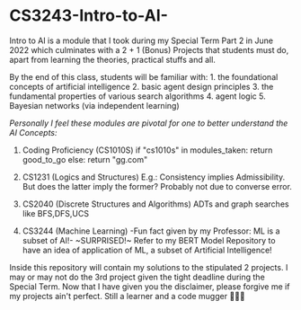 # CS3243-Intro-to-AI-
Intro to AI is a module that I took during my Special Term Part 2 in June 2022 which culminates with a 2 + 1 (Bonus) Projects that students must do, apart from learning the theories, practical stuffs and all.

By the end of this class, students will be familiar with:
	1. the foundational concepts of artificial intelligence
	2. basic agent design principles
	3. the fundamental properties of various search algorithms
	4. agent logic
	5. Bayesian networks (via independent learning)

*Personally I feel these modules are pivotal for one to better understand the AI Concepts:* 
1. Coding Proficiency (CS1010S) 
if "cs1010s" in modules_taken:
	return good_to_go
else:
	return "gg.com"
	
2. CS1231 (Logics and Structures) 
E.g.: Consistency implies Admissibility. But does the latter imply the former? Probably not due to converse error. 

4. CS2040 (Discrete Structures and Algorithms)
ADTs and graph searches like BFS,DFS,UCS

6. CS3244 (Machine Learning) -Fun fact given by my Professor: ML is a subset of AI!- ~SURPRISED!~ 
Refer to my BERT Model Repository to have an idea of application of ML, a subset of Artificial Intelligence! 

Inside this repository will contain my solutions to the stipulated 2 projects. I may or may not do the 3rd project given the tight deadline during the Special Term. Now that I have given you the disclaimer, please forgive me if my projects ain't perfect. Still a learner and a code mugger 🥺🙏🏻

